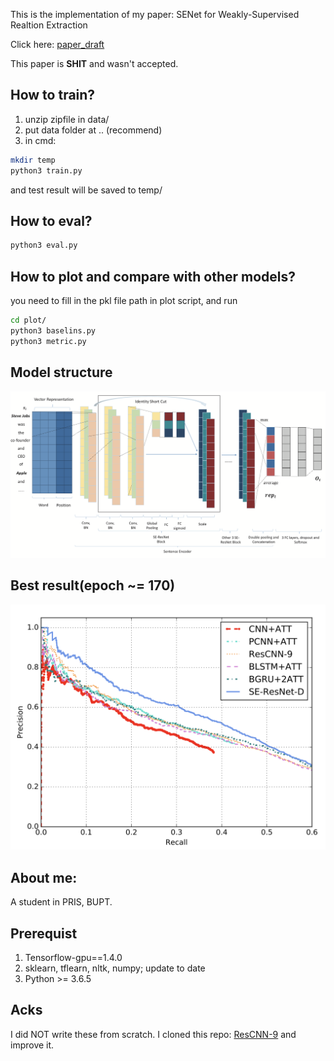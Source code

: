 This is the implementation of my paper: SENet for Weakly-Supervised Realtion Extraction

Click here: [paper_draft](https://github.com/Theodoric008/SENet-for-Weakly-Supervised-Relation-Extraction/blob/master/paper_draft.pdf)

This paper is **SHIT** and wasn't accepted.

## How to train?
1. unzip zipfile in data/
2. put data folder at .. (recommend)
3. in cmd:
```bash
mkdir temp
python3 train.py
```

and test result will be saved to temp/


## How to eval?
```bash
python3 eval.py
```
## How to plot and compare with other models?
you need to fill in the pkl file path in plot script, and run
```bash
cd plot/
python3 baselins.py
python3 metric.py
```
## Model structure
![](model_s.png)
## Best result(epoch ~= 170)
![](soa_res.png)
## About me:
A student in PRIS, BUPT. 

## Prerequist
1. Tensorflow-gpu==1.4.0
2. sklearn, tflearn, nltk, numpy; update to date
3. Python >= 3.6.5

## Acks
I did NOT write these from scratch. I cloned this repo: [ResCNN-9](https://github.com/darrenyaoyao/ResCNN_RelationExtraction) and improve it.
